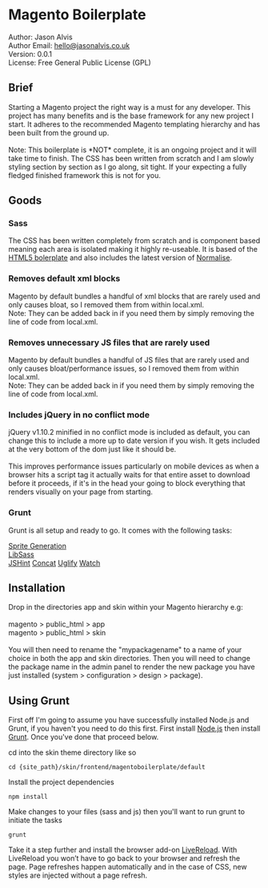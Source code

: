 <h1>Magento Boilerplate</h1>

Author: Jason Alvis<br />
Author Email: hello@jasonalvis.co.uk<br />
Version: 0.0.1<br />
License: Free General Public License (GPL)<br />

<h2>Brief</h2>
Starting a Magento project the right way is a must for any developer. This project has many benefits and is the base framework for any new project I start. It adheres to the recommended Magento templating hierarchy and has been built from the ground up.<br /><br />
Note: This boilerplate is *NOT* complete, it is an ongoing project and it will take time to finish. The CSS has been written from scratch and I am slowly styling section by section as I go along, sit tight. If your expecting a fully fledged finished framework this is not for you.

<h2>Goods</h2>

<h3>Sass</h3>
The CSS has been written completely from scratch and is component based meaning each area is isolated making it highly re-useable. It is based of the <a href="http://html5boilerplate.com/" target="_blank">HTML5 bolerplate</a> and also includes the latest version of <a href="https://necolas.github.io/normalize.css/" target="_blank">Normalise</a>.

<h3>Removes default xml blocks</h3>
Magento by default bundles a handful of xml blocks that are rarely used and only causes bloat, so I removed them from within local.xml.<br />
Note: They can be added back in if you need them by simply removing the line of code from local.xml.

<h3>Removes unnecessary JS files that are rarely used</h3>
Magento by default bundles a handful of JS files that are rarely used and only causes bloat/performance issues, so I removed them from within local.xml.<br />
Note: They can be added back in if you need them by simply removing the line of code from local.xml.

<h3>Includes jQuery in no conflict mode</h3>
jQuery v1.10.2 minified in no conflict mode is included as default, you can change this to include a more up to date version if you wish. It gets included at the very bottom of the dom just like it should be.<br /><br />
This improves performance issues particularly on mobile devices as when a browser hits a script tag it actually waits for that entire asset to download before it proceeds, if it's in the head your going to block everything that renders visually on your page from starting.

<h3>Grunt</h3>
Grunt is all setup and ready to go. It comes with the following tasks:

<a href="https://github.com/Ensighten/grunt-spritesmith" target="_blank">Sprite Generation</a><br />
<a href="https://github.com/sindresorhus/grunt-sass" target="_blank">LibSass</a><br />
<a href="https://github.com/gruntjs/grunt-contrib-jshint" target="_blank">JSHint</a>
<a href="https://github.com/gruntjs/grunt-contrib-concat" target="_blank">Concat</a>
<a href="https://github.com/gruntjs/grunt-contrib-uglify" target="_blank">Uglify</a>
<a href="https://github.com/gruntjs/grunt-contrib-watch" target="_blank">Watch</a>

<h2>Installation</h2>
Drop in the directories app and skin within your Magento hierarchy e.g:<br /><br />
magento > public_html > app<br />
magento > public_html > skin<br /><br />
You will then need to rename the "mypackagename" to a name of your choice in both the app and skin directories. Then you will need to change the package name in the admin panel to render the new package you have just installed (system > configuration > design > package).

<h2>Using Grunt</h2>
First off I'm going to assume you have successfully installed Node.js and Grunt, if you haven't you need to do this first.
First install <a href="http://nodejs.org/download/" target="_blank">Node.js</a> then install <a href="http://gruntjs.com/getting-started" target="_blank">Grunt</a>. Once you've done that proceed below.

cd into the skin theme directory like so

```shell
cd {site_path}/skin/frontend/magentoboilerplate/default
```

Install the project dependencies

```shell
npm install
```

Make changes to your files (sass and js) then you'll want to run grunt to initiate the tasks

```shell
grunt
```

Take it a step further and install the browser add-on <a href="http://feedback.livereload.com/knowledgebase/articles/86242-how-do-i-install-and-use-the-browser-extensions-" target="_blank">LiveReload</a>. With LiveReload you won’t have to go back to your browser and refresh the page. Page refreshes happen automatically and in the case of CSS, new styles are injected without a page refresh.